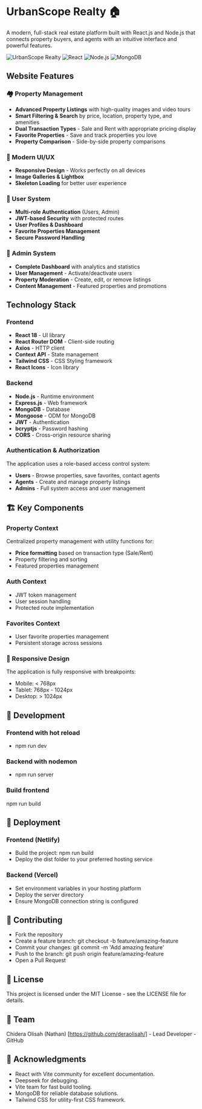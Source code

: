 # UrbanScope Realty 🏠

A modern, full-stack real estate platform built with React.js and Node.js that connects property buyers, and agents with an intuitive interface and powerful features.

![UrbanScope Realty](https://img.shields.io/badge/UrbanScope-Realty-blue) ![React](https://img.shields.io/badge/React-18.2.0-61dafb) ![Node.js](https://img.shields.io/badge/Node.js-Express-green) ![MongoDB](https://img.shields.io/badge/MongoDB-Database-green)



## Website Features

### 🏘️ Property Management
- **Advanced Property Listings** with high-quality images and video tours
- **Smart Filtering & Search** by price, location, property type, and amenities
- **Dual Transaction Types** - Sale and Rent with appropriate pricing display
- **Favorite Properties** - Save and track properties you love
- **Property Comparison** - Side-by-side property comparisons

### 🎨 Modern UI/UX
- **Responsive Design** - Works perfectly on all devices
- **Image Galleries & Lightbox**
- **Skeleton Loading** for better user experience
<!-- - **Dark/Light Mode** (optional - add if you have it) -->
<!-- - **Interactive Maps** for property locations -->

### 👥 User System
- **Multi-role Authentication** (Users, Admin)
- **JWT-based Security** with protected routes
- **User Profiles & Dashboard**
- **Favorite Properties Management**
- **Secure Password Handling**

### 🔧 Admin System
- **Complete Dashboard** with analytics and statistics
- **User Management** - Activate/deactivate users
- **Property Moderation** - Create, edit, or remove listings
- **Content Management** - Featured properties and promotions
<!-- - **Agent Management** - Create and manage agent accounts -->



## Technology Stack
### Frontend
- **React 18** - UI library
- **React Router DOM** - Client-side routing
- **Axios** - HTTP client
- **Context API** - State management
- **Tailwind CSS** - CSS Styling framework
- **React Icons** - Icon library

### Backend
- **Node.js** - Runtime environment
- **Express.js** - Web framework
- **MongoDB** - Database
- **Mongoose** - ODM for MongoDB
- **JWT** - Authentication
- **bcryptjs** - Password hashing
- **CORS** - Cross-origin resource sharing

### Authentication & Authorization
The application uses a role-based access control system:
- **Users** - Browse properties, save favorites, contact agents
- **Agents** - Create and manage property listings
- **Admins** - Full system access and user management


## 🏗️ Key Components
### Property Context
Centralized property management with utility functions for:
- **Price formatting** based on transaction type (Sale/Rent)
- Property filtering and sorting
- Featured properties management

### Auth Context
- JWT token management
- User session handling
- Protected route implementation

### Favorites Context
- User favorite properties management
- Persistent storage across sessions

### 📱 Responsive Design
The application is fully responsive with breakpoints:
- Mobile: < 768px
- Tablet: 768px - 1024px
- Desktop: > 1024px



## 🔧 Development
### Frontend with hot reload
- npm run dev

### Backend with nodemon
- npm run server

### Build frontend
npm run build


## 🚀 Deployment
### Frontend (Netlify)
- Build the project: npm run build
- Deploy the dist folder to your preferred hosting service

### Backend (Vercel)
- Set environment variables in your hosting platform
- Deploy the server directory
- Ensure MongoDB connection string is configured


## 🤝 Contributing
- Fork the repository
- Create a feature branch: git checkout -b feature/amazing-feature
- Commit your changes: git commit -m 'Add amazing feature'
- Push to the branch: git push origin feature/amazing-feature
- Open a Pull Request


## 📝 License
This project is licensed under the MIT License - see the LICENSE file for details.

## 👥 Team
Chidera Olisah (Nathan) [https://github.com/deraolisah/] - Lead Developer - GitHub

## 🙏 Acknowledgments
- React with Vite community for excellent documentation.
- Deepseek for debugging.
- Vite team for fast build tooling.
- MongoDB for reliable database solutions.
- Tailwind CSS for utility-first CSS framework.